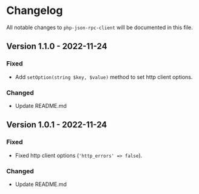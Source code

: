 # Changelog

All notable changes to `php-json-rpc-client` will be documented in this file.

## Version 1.1.0 - 2022-11-24

### Fixed

- Add `setOption(string $key, $value)` method to set http client options.

### Changed

- Update README.md

## Version 1.0.1 - 2022-11-24

### Fixed

- Fixed http client options (`'http_errors' => false`).

### Changed

- Update README.md
